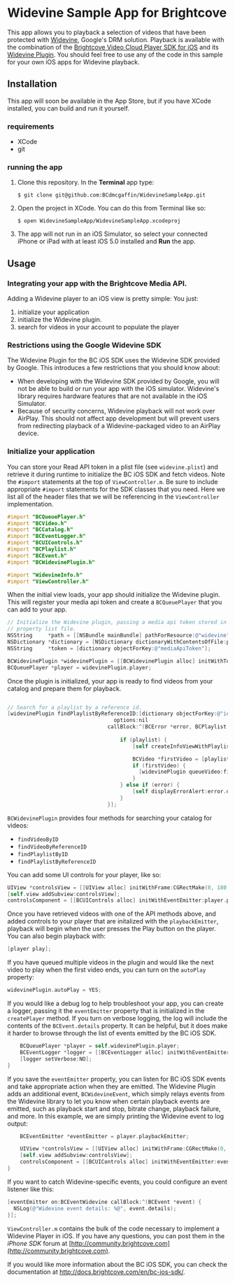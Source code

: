 # Widevine Sample App for Brightcove #

This app allows you to playback a selection of videos that have been
protected with [Widevine](http://www.widevine.com), Google's DRM
solution. Playback is available with the combination of the [Brightcove
Video Cloud Player SDK for
iOS](http://support.brightcove.com/en/video-cloud/docs/brightcove-video-cloud-player-sdk-ios)
and its [Widevine
Plugin](http://support.brightcove.com/en/video-cloud/docs/widevine-plugin-brightcove-video-cloud-player-sdk-ios).
You should feel free to use any of the code in this sample for your own
iOS apps for Widevine playback.

## Installation ##

This app will soon be available in the App Store, but if you have XCode
installed, you can build and run it yourself.

### requirements ###

* XCode
* git

### running the app ###

1. Clone this repository. In the **Terminal** app type:

    ```
    $ git clone git@github.com:BCdmcgaffin/WidevineSampleApp.git 
    ```

1. Open the project in XCode. You can do this from Terminal like so:
    ```
    $ open WidevineSampleApp/WidevineSampleApp.xcodeproj
    ```

1. The app will not run in an iOS Simulator, so select your connected
   iPhone or iPad with at least iOS 5.0 installed and **Run** the app.

## Usage ##

### Integrating your app with the Brightcove Media API.
Adding a Widevine player to an iOS view is pretty simple:  You just:

1. initialize your application
2. initialize the Widevine plugin.
3. search for videos in your account to populate the player

### Restrictions using the Google Widevine SDK

The Widevine Plugin for the BC iOS SDK uses the Widevine SDK provided by Google. This introduces a few restrictions that you should know about:

* When developing with the Widevine SDK provided by Google, you will not be able to build or run your app with the iOS simulator. Widevine's library requires hardware features that are not available in the iOS Simulator.
* Because of security concerns, Widevine playback will not work over AirPlay. This should not affect app development but will prevent users from redirecting playback of a Widevine-packaged video to an AirPlay device.

### Initialize your application
You can store your Read API token in a plist file (see `widevine.plist`)
and retrieve it during runtime to initialize the BC iOS SDK and fetch
videos. Note the `#import` statements at the top of `ViewController.m`.
Be sure to include appropriate `#import` statements for the SDK classes
that you need. Here we list all of the header files that we will be
referencing in the `ViewController` implementation.

```objective-c
#import "BCQueuePlayer.h"
#import "BCVideo.h"
#import "BCCatalog.h"
#import "BCEventLogger.h"
#import "BCUIControls.h"
#import "BCPlaylist.h"
#import "BCEvent.h"
#import "BCWidevinePlugin.h"

#import "WidevineInfo.h"
#import "ViewController.h"
```

When the initial view loads, your app should initialize the Widevine
plugin. This will register your media api token and create a
`BCQueuePlayer` that you can add to your app.

```objective-c
// Initialize the Widevine plugin, passing a media api token stored in a
// property list file.
NSString     *path = [[NSBundle mainBundle] pathForResource:@"widevine" ofType:@"plist"];
NSDictionary *dictionary = [NSDictionary dictionaryWithContentsOfFile:path];
NSString     *token = [dictionary objectForKey:@"mediaApiToken"];

BCWidevinePlugin *widevinePlugin = [[BCWidevinePlugin alloc] initWithToken:token];
BCQueuePlayer *player = widevinePlugin.player;
```

Once the plugin is initialized, your app is ready to find videos from
your catalog and prepare them for playback.
```objective-c

// Search for a playlist by a reference id.
[widevinePlugin findPlaylistByReferenceID:[dictionary objectForKey:@"iosPlaylistReferenceId"]
                                  options:nil
                                callBlock:^(BCError *error, BCPlaylist *playlist) {
                                    
                                    if (playlist) {
                                        [self createInfoViewWithPlaylist:playlist];

                                        BCVideo *firstVideo = [playlist.videos objectAtIndex:0];
                                        if (firstVideo) {
                                          [widevinePlugin queueVideo:firstVideo];
                                        }
                                    } else if (error) {
                                        [self displayErrorAlert:error.description];
                                    }
                                }];
```
`BCWidevinePlugin` provides four methods for searching your catalog for
videos:

* `findVideoByID`
* `findVideoByReferenceID`
* `findPlaylistByID`
* `findPlaylistByReferenceID`

You can add some UI controls for your player, like so:
```objective-c
UIView *controlsView = [[UIView alloc] initWithFrame:CGRectMake(0, 180, 320, 50)];
[self.view addSubview:controlsView];
controlsComponent = [[BCUIControls alloc] initWithEventEmitter:player.playbackEmitter andView:controlsView];
```

Once you have retrieved videos with one of the API methods above, and
added controls to your player that are initalized with the
`playbackEmitter`, playback will begin when the user presses the Play
button on the player. You can also begin playback with:
```objective-c
[player play];
```
If you have queued multiple videos in the plugin and would like the next
video to play when the first video ends, you can turn on the `autoPlay`
property:
```objective-c
widevinePlugin.autoPlay = YES;
```

If you would like a debug log to help troubleshoot your app, you can
create a logger, passing it the `eventEmitter` property that is
initialized in the `createPlayer` method. If you turn on verbose logging,
the log will include the contents of the `BCEvent.details` property. It
can be helpful, but it does make it harder to browse through the list of
events emitted by the BC iOS SDK.

```objective-c
    BCQueuePlayer *player = self.widevinePlugin.player;
    BCEventLogger *logger = [[BCEventLogger alloc] initWithEventEmitter:player.playbackEmitter];
    [logger setVerbose:NO];
}
```

If you save the `eventEmitter` property, you can listen for BC iOS SDK
events and take appropriate action when they are emitted. The
Widevine Plugin adds an additional event, `BCWidevineEvent`, which simply
relays events from the Widevine library to let you know when certain
playback events are emitted, such as playback start and stop, bitrate
change, playback failure, and more. In this example, we are simply
printing the Widevine event to log output:

```objective-c
    BCEventEmitter *eventEmitter = player.playbackEmitter;

    UIView *controlsView = [[UIView alloc] initWithFrame:CGRectMake(0, 180, 320, 50)];
    [self.view addSubview:controlsView];
    controlsComponent = [[BCUIControls alloc] initWithEventEmitter:eventEmitter andView:controlsView];
}
```

If you want to catch Widevine-specific events, you could configure an event listener like this:

```objective-c
[eventEmitter on:BCEventWidevine callBlock:^(BCEvent *event) {
  NSLog(@"Widevine event details: %@", event.details);
}];
```

`ViewController.m` contains the bulk of the code necessary to implement a Widevine Player in iOS. If
you have any questions, you can post them in the *iPhone SDK* forum at
[http://community.brightcove.com](http://community.brightcove.com).

If you would like more information about the BC iOS SDK, you can check
the documentation at http://docs.brightcove.com/en/bc-ios-sdk/.
